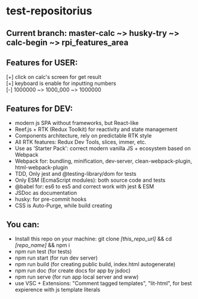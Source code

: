 # test-repositorius

## Current branch: master-calc ~> husky-try ~> calc-begin ~> rpi_features_area

## Features for USER:

[+] click on calc's screen for get result \
[+] keyboard is enable for inputting numbers \
[-] 1000000 ~> 1000_000 ~> 1000000

## Features for DEV:

-   modern js SPA without frameworks, but React-like
-   Reef.js + RTK (Redux Toolkit) for reactivity and state management
-   Components architecture, rely on predictable RTK style
-   All RTK features: Redux Dev Tools, slices, immer, etc.
-   Use as 'Starter Pack': correct modern vanilla JS + ecosystem based on Webpack
-   Webpack for: bundling, minification, dev-server, clean-webpack-plugin, html-webpack-plugin
-   TDD, Only jest and @testing-library/dom for tests
-   Only ESM (EcmaScript modules): both source code and tests
-   @babel for: es6 to es5 and correct work with jest & ESM
-   JSDoc as documentation
-   husky: for pre-commit hooks
-   CSS is Auto-Purge, while build creating

## You can:

-   Install this repo on your machine: git clone _[this_repo_url]_ && cd _[repo_name]_ && npm i
-   npm run test (for tests)
-   npm run start (for run dev server)
-   npm run build (for creating public build, index.html autogenerate)
-   npm run doc (for create docs for app by jsdoc)
-   npm run serve (for run app local server and www)
-   use VSC + Extensions: "Comment tagged templates", "lit-html", for best expierence with js template literals
